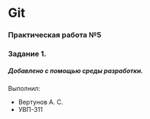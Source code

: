 # Git
### Практическая работа №5
### Задание 1.
##### Добавлено с помощью среды разработки.
Выполнил:
* Вертунов А. С.
* УВП-311
